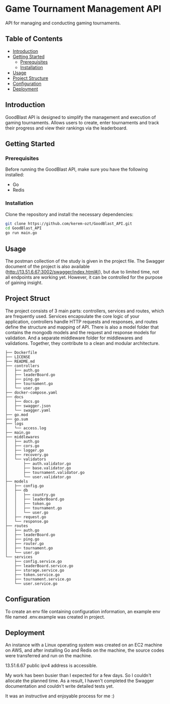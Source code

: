 # Game Tournament Management API

API for managing and conducting gaming tournaments.

## Table of Contents

- [Introduction](#introduction)
- [Getting Started](#getting-started)
  - [Prerequisites](#prerequisites)
  - [Installation](#installation)
- [Usage](#usage)
- [Project Structure](#project-structure)
- [Configuration](#configuration)
- [Deployment](#deployment)

## Introduction

GoodBlast API is designed to simplify the management and execution of gaming tournaments. Allows users to create, enter tournaments and track their progress and view their rankings via the leaderboard.

## Getting Started

### Prerequisites

Before running the GoodBlast API, make sure you have the following installed:

- Go
- Redis

### Installation

Clone the repository and install the necessary dependencies:

```bash
git clone https://github.com/kerem-ozt/GoodBlast_API.git
cd GoodBlast_API
go run main.go
```

## Usage

The postman collection of the study is given in the project file. The Swagger document of the project is also available (http://13.51.6.67:3002/swagger/index.html#/), but due to limited time, not all endpoints are working yet. However, it can be controlled for the purpose of gaining insight.

## Project Struct

The project consists of 3 main parts: controllers, services and routes, which are frequently used. Services encapsulate the core logic of your application, controllers handle HTTP requests and responses, and routes define the structure and mapping of API.  There is also a model folder that contains the mongodb models and the request and response models for validation. And a separate middleware folder for middlewares and validations. Together, they contribute to a clean and modular architecture.

```
├── Dockerfile
├── LICENSE
├── README.md
├── controllers
│   ├── auth.go
│   ├── leaderBoard.go
│   ├── ping.go
│   ├── tournament.go
│   └── user.go
├── docker-compose.yaml
├── docs
│   ├── docs.go
│   ├── swagger.json
│   └── swagger.yaml
├── go.mod
├── go.sum
├── logs
│   └── access.log
├── main.go
├── middlewares
│   ├── auth.go
│   ├── cors.go
│   ├── logger.go
│   ├── recovery.go
│   └── validators
│       ├── auth.validator.go
│       ├── base.validator.go
│       ├── tournament.validator.go
│       └── user.validator.go
├── models
│   ├── config.go
│   ├── db
│   │   ├── country.go
│   │   ├── leaderBoard.go
│   │   ├── token.go
│   │   ├── tournament.go
│   │   └── user.go
│   ├── request.go
│   └── response.go
├── routes
│   ├── auth.go
│   ├── leaderBoard.go
│   ├── ping.go
│   ├── router.go
│   ├── tournament.go
│   └── user.go
└── services
    ├── config.service.go
    ├── leaderBoard.service.go
    ├── storage.service.go
    ├── token.service.go
    ├── tournament.service.go
    └── user.service.go
```

## Configuration

To create an env file containing configuration information, an example env file named .env.example was created in project.

## Deployment

An instance with a Linux operating system was created on an EC2 machine on AWS, and after installing Go and Redis on the machine, the source codes were transferred and run on the machine.

13.51.6.67 public ipv4 address is accessible.


My work has been busier than I expected for a few days. So I couldn't allocate the planned time. As a result, I haven't completed the Swagger documentation and couldn't write detailed tests yet.

It was an instructive and enjoyable process for me :)
